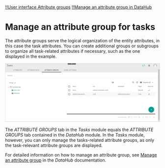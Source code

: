 [!!User interface Attribute groups](../UserInterface/02c_AttributeGroups.md)
[!!Manage an attribute group in DataHub](../../DataHub/Integration/03_ManageAttributeGroups.md)

# Manage an attribute group for tasks

The attribute groups serve the logical organization of the entity attributes, in this case the task attributes. You can create additional groups or subgroups to organize all task-related attributes if necessary, such as the one displayed in the example.

![Tasks attribute groups](../../Assets/Screenshots/Tasks/Settings/AttributeGroups/AttributeGroupsTasks.png "[Tasks attribute groups]")

The *ATTRIBUTE GROUPS* tab in the *Tasks* module equals the *ATTRIBUTE GROUPS* tab contained in the *DataHub* module. In the *Tasks* module, however, you can only manage the tasks-related attribute groups, as only the task-relevant attribute groups are displayed. 

For detailed information on how to manage an attribute group, see [Manage an attribute group](../../DataHub/Integration/03_ManageAttributeGroups.md) in the *DataHub* documentation.


